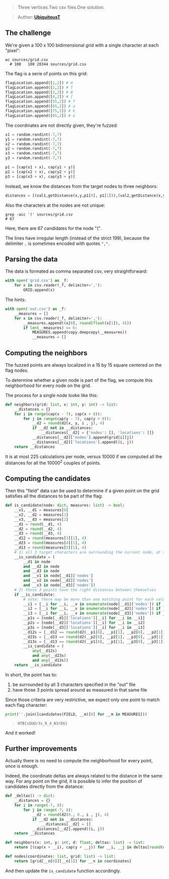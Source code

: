 > Three vertices.Two csv files.One solution.

> Author: **[UbiquitousT][author-profile]**

## The challenge

We're given a 100 x 100 bidimensional grid with a single character at each "pixel":

```shell
wc sources/grid.csv 
  # 100   100 20344 sources/grid.csv
```

The flag is a serie of points on this grid:

```python
flagLocation.append([1,2]) # H
flagLocation.append([2,2]) # T
flagLocation.append([3,2]) # B
flagLocation.append([4,2]) # {
flagLocation.append([55,2]) # f
flagLocation.append([65,2]) # a
flagLocation.append([75,2]) # k
flagLocation.append([85,2]) # e
```

The coordinates are not directly given, they're fuzzed:

```python
x1 = random.randint(-7,7)
y1 = random.randint(-7,7)
x2 = random.randint(-7,7)
y2 = random.randint(-7,7)
x3 = random.randint(-7,7)
y3 = random.randint(-7,7)

p1 = [cap(x1 + x), cap(y1 + y)]
p2 = [cap(x2 + x), cap(y2 + y)]
p3 = [cap(x3 + x), cap(y3 + y)]
```

Instead, we know the distances from the target nodes to three neighbors:

```python 
distances = [(val1,getDistance(x,y,p1[0], p1[1])),(val2,getDistance(x,y,p2[0], p2[1])),(val3,getDistance(x,y,p3[0], p3[1])),(f"{val1}{val2}",getDistance(p1[0], p1[1],p2[0], p2[1])),(f"{val2}{val3}",getDistance(p2[0], p2[1],p3[0], p3[1])),(f"{val1}{val3}",getDistance(p1[0], p1[1],p3[0], p3[1]))]
```

Also the characters at the nodes are not unique:

```shell
grep -aic '(' sources/grid.csv 
# 67
```

Here, there are 67 candidates for the node "(".

The lines have irregular length (instead of the strict 199), because the delimiter `,` is sometimes encoded with quotes `","`.

## Parsing the data

The data is formated as comma separated csv, very straightforward:

```python
with open('grid.csv') as _f:
    for x in csv.reader(_f, delimiter=','):
        GRID.append(x)
```

The hints:

```python
with open('out.csv') as _f:
    __measures = []
    for x in csv.reader(_f, delimiter=','):
        __measures.append((x[0], round(float(x[1]), 4)))
        if len(__measures) == 6:
            MEASURES.append(copy.deepcopy(__measures))
            __measures = []
```

## Computing the neighbors

The fuzzed points are always localized in a 15 by 15 square centered on the flag nodes.

To determine whether a given node is part of the flag, we compute this neighborhood for every node on the grid.

The process for a single node looke like this:

```python
def neighbors(grid: list, x: int, y: int) -> list:
    __distances = {}
    for i in range(cap(x - 7), cap(x + 8)):
        for j in range(cap(y - 7), cap(y + 8)):
            __d2 = round(d2(x, y, i , j), 4)
            if __d2 not in __distances:
                __distances[__d2] = {'nodes': [], 'locations': []}
            __distances[__d2]['nodes'].append(grid[i][j])
            __distances[__d2]['locations'].append((i, j))
    return __distances
```

It is at most 225 calculations per node, versus 10000 if we computed all the distances for all the 10000<sup>2</sup> couples of points. 

## Computing the candidates

Then this "field" data can be used to determine if a given point on the grid satisfies all the distances to be part of the flag:

```python
def is_candidate(node: dict, measures: list) -> bool:
    __v1, __d1 = measures[0]
    __v2, __d2 = measures[1]
    __v3, __d3 = measures[2]
    __d1 = round(__d1, 4)
    __d2 = round(__d2, 4)
    __d3 = round(__d3, 4)
    __d12 = round(measures[3][1], 4)
    __d23 = round(measures[4][1], 4)
    __d13 = round(measures[5][1], 4)
    # 1) all 3 target characters are surrounding the current node, at the right distances
    __is_candidate = (
        __d1 in node
        and __d2 in node
        and __d3 in node
        and __v1 in node[__d1]['nodes']
        and __v2 in node[__d2]['nodes']
        and __v3 in node[__d3]['nodes'])
    # 2) those 3 points have the right distances between themselves
    if __is_candidate:
        # note: there may be more than one matching point for each value; all of these have to be tested
        __i1 = [__i for __i, __v in enumerate(node[__d1]['nodes']) if __v == __v1]
        __i2 = [__i for __i, __v in enumerate(node[__d2]['nodes']) if __v == __v2]
        __i3 = [__i for __i, __v in enumerate(node[__d3]['nodes']) if __v == __v3]
        __p1s = [node[__d1]['locations'][__i] for __i in __i1]
        __p2s = [node[__d2]['locations'][__i] for __i in __i2]
        __p3s = [node[__d3]['locations'][__i] for __i in __i3]
        __d12s = [__d12 == round(d2(__p1[0], __p1[1], __p2[0], __p2[1]), 4) for __p1 in __p1s for __p2 in __p2s]
        __d23s = [__d23 == round(d2(__p2[0], __p2[1], __p3[0], __p3[1]), 4) for __p2 in __p2s for __p3 in __p3s]
        __d13s = [__d13 == round(d2(__p1[0], __p1[1], __p3[0], __p3[1]), 4) for __p1 in __p1s for __p3 in __p3s]
        __is_candidate = (
            any(__d12s)
            and any(__d23s)
            and any(__d13s))
    return __is_candidate
```

In short, the point has to:

1) be surrounded by all 3 characters specified in the "out" file
2) have those 3 points spread around as measured in that same file

Since those criteria are very restrictive, we expect only one point to match each flag character: 

```python
print(''.join([candidates(FIELD, __m)[0] for __m in MEASURES]))
```

> `HTB{sQU@r3s_R_4_N3rD$}`

And it worked!

## Further improvements

Actually there is no need to compute the neighborhood for every point, once is enough.

Indeed, the coordinate deltas are always related to the distance in the same way. For any point on the grid, it is possible to infer the position of candidates directly from the distance:

```python
def _deltas() -> dict:
    __distances = {}
    for i in range(-7, 8):
        for j in range(-7, 8):
            __d2 = round(d2(0., 0., i , j), 4)
            if __d2 not in __distances:
                __distances[__d2] = []
            __distances[__d2].append((i, j))
    return __distances

def neighbors(x: int, y: int, d: float, deltas: list) -> list:
    return [(cap(x + __i), cap(y + __j)) for __i, __j in deltas[round(d, 4)]]

def nodes(coordinates: list, grid: list) -> list:
    return [grid[__n[0]][__n[1]] for __n in coordinates]
```

And then update the `is_candidate` function accordingly.

[author-profile]: https://app.hackthebox.com/users/147141
